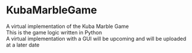 # KubaMarbleGame <br/>
A virtual implementation of the Kuba Marble Game <br/>
This is the game logic written in Python <br/>
A virtual implementation with a GUI will be upcoming and will be uploaded at a later date
